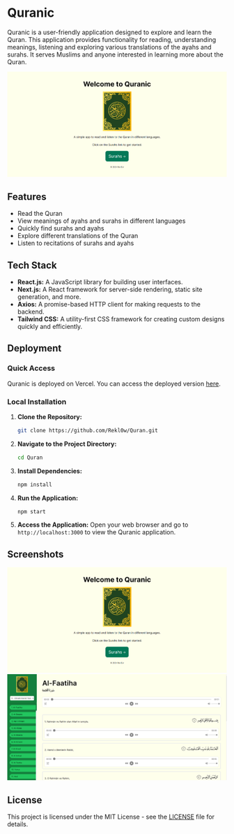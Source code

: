 # Quranic

Quranic is a user-friendly application designed to explore and learn the Quran. This application provides functionality for reading, understanding meanings, listening and exploring various translations of the ayahs and surahs. It serves Muslims and anyone interested in learning more about the Quran.

![Quranic](./img/home.png)

## Features

- Read the Quran
- View meanings of ayahs and surahs in different languages
- Quickly find surahs and ayahs
- Explore different translations of the Quran
- Listen to recitations of surahs and ayahs

## Tech Stack

- **React.js:** A JavaScript library for building user interfaces.
- **Next.js:** A React framework for server-side rendering, static site generation, and more.
- **Axios:** A promise-based HTTP client for making requests to the backend.
- **Tailwind CSS:** A utility-first CSS framework for creating custom designs quickly and efficiently.

## Deployment

### Quick Access

Quranic is deployed on Vercel. You can access the deployed version [here](https://quran-gules-six.vercel.app).

### Local Installation

1. **Clone the Repository:**

   ```bash
   git clone https://github.com/Rekl0w/Quran.git
   ```

2. **Navigate to the Project Directory:**

   ```bash
   cd Quran
   ```

3. **Install Dependencies:**

   ```bash
   npm install
   ```

4. **Run the Application:**

   ```bash
   npm start
   ```

5. **Access the Application:**
   Open your web browser and go to `http://localhost:3000` to view the Quranic application.

## Screenshots

![Screenshot 1](./img/home.png)
![Screenshot 2](./img/surahs.png)

## License

This project is licensed under the MIT License - see the [LICENSE](LICENSE) file for details.
